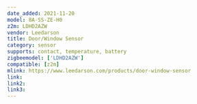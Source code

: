 ```yaml
---
date_added: 2021-11-20
model: 8A-SS-ZE-H0
z2m: LDHD2AZW 
vendor: Leedarson
title: Door/Window Sensor
category: sensor
supports: contact, temperature, battery
zigbeemodel: ['LDHD2AZW']
compatible: [z2m]
mlink: https://www.leedarson.com/products/door-window-sensor
link: 
link2: 
link3: 
---
```

